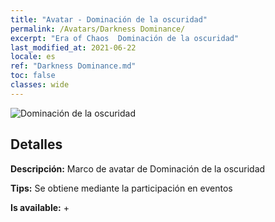 ```yaml
---
title: "Avatar - Dominación de la oscuridad"
permalink: /Avatars/Darkness Dominance/
excerpt: "Era of Chaos  Dominación de la oscuridad"
last_modified_at: 2021-06-22
locale: es
ref: "Darkness Dominance.md"
toc: false
classes: wide
---
```

 ![Dominación de la oscuridad](/images/a/avatarFrame_34.png)

## Detalles

 **Descripción:** Marco de avatar de Dominación de la oscuridad 

 **Tips:** Se obtiene mediante la participación en eventos 

 **Is available:**  + 

